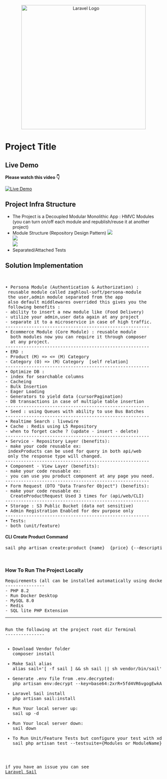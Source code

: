 <p align="center"><a href="https://laravel.com" target="_blank"><img src="https://raw.githubusercontent.com/laravel/art/master/logo-lockup/5%20SVG/2%20CMYK/1%20Full%20Color/laravel-logolockup-cmyk-red.svg" width="400" alt="Laravel Logo"></a></p>

<h1>Project Title</h1>

<h2>Live Demo</h2>
<strong>Please watch this video 👇</strong>

[![Live Demo](https://img.youtube.com/vi/f_Lx8vX2HPk/0.jpg)](https://youtu.be/f_Lx8vX2HPk)

<h2>Project Infra Structure</h2>
<ul>
<li> The Project is a Decoupled Modular Monolithic App :
    HMVC Modules (you can turn on/off each module and republish/reuse it at another project)

<li> Module Structure (Repository Design Pattern)

<a target="_blank" href="https://drive.google.com/uc?export=view&id=1_CTRCCiZ0X4nG06_xTv48y6MH5vBb1gx">
<img src="https://drive.google.com/uc?export=view&id=1_CTRCCiZ0X4nG06_xTv48y6MH5vBb1gx">
</a>
<br>

<a target="_blank" href="https://drive.google.com/uc?export=view&id=1i5GrA99gv-EgFIl8Q7V_pherpfaC0w7C">
<img src="https://drive.google.com/uc?export=view&id=1i5GrA99gv-EgFIl8Q7V_pherpfaC0w7C">
</a>
<br>

<a target="_blank" href="https://drive.google.com/uc?export=view&id=1lLqYkY5bAtxVBJXeJ-JNk_IJlCksKo_L">
<img src="https://drive.google.com/uc?export=view&id=1lLqYkY5bAtxVBJXeJ-JNk_IJlCksKo_L">
</a>
<br>

<li> Separated/Attached Tests
</ul>

<h2>Solution Implementation</h2>
<br>

<pre>
• Persona Module (Authentication & Authorization) :
 reusable module called zaghloul-soft/persona-module 
 the user,admin module separated from the app
 also default middlewares overrided this gives you the
 following benefits :
- ability to insert a new module like (Food Delivery)
- utilize your admin,user data again at any project
- separate it to a microservice in case of high traffic.
-------------------------------------------------------
• Ecommerce Module (Core Module) : reusable module
  both modules now you can require it through composer
  at any project.
-------------------------------------------------------
• ERD :
- Product (M) => <= (M) Category 
- Category (O) => (M) Category  [self relation]
-------------------------------------------------------
• Optimize DB :
- index for searchable columns
- Cacheing
- Bulk Insertion
- Eager Loading
- Generators to yield data (cursorPagination)
- DB transactions in case of multiple table insertion
-------------------------------------------------------
• Seed : using Queues with ability to use Bus Batches
-------------------------------------------------------
• Realtime Search : livewire 
• Cache : Redis using L5 Repository
- when to forget cache ? (update - insert - delete)
-------------------------------------------------------
• Service - Repository Layer (benefits):
- make your code reusable ex:
 indexProducts can be used for query in both api/web
 only the response type will changed.
-------------------------------------------------------
• Component - View Layer (benefits):
- make your code reusable ex:
- you can use you product component at any page you need.
-------------------------------------------------------
• Form Request (DTO "Data Transfer Object") (benefits):
- make your code reusable ex:
  CreateProductRequest Used 3 times for (api/web/CLI)
-------------------------------------------------------
• Storage : S3 Public Bucket (data not sensitive)
• Admin Registration Enabled for dev purpose only
-------------------------------------------------------
• Tests:
- both (unit/feature)
</pre>


<h4>CLI Create Product Command</h4>
<pre>
sail php artisan create:product {name}  {price} {--description="mobile phone"} {--category_ids=1,2}
</pre>
<br>

<h3>How To Run The Project Locally</h3>
<pre>
Requirements (all can be installed automatically using docker desktop):
---------------
- PHP 8.2
- Run Docker Desktop
- MySQL 8.0
- Redis
- SQL lite PHP Extension
<hr>
Run the following at the project root dir Terminal
---------------
<ul>
<li>Download Vendor folder
composer install

<li>Make Sail alias
alias sail='[ -f sail ] && sh sail || sh vendor/bin/sail'

<li>Generate .env file from .env.decrypted:
php artisan env:decrypt --key=base64:2xrR+5fd4VR6vgogEwkApSj9LBsVafhyafO1XCoumYo= --force

<li>Laravel Sail install
php artisan sail:install

<li>Run Your local server up:
sail up -d

<li>Run Your local server down:
sail down

<li>To Run Unit/Feature Tests but configure your test with xdebug
sail php artisan test --testsuite={Modules or ModuleName}
</ul>

if you have an issue you can see <a href="https://laravel.com/docs/10.x/sail">Laravel Sail</a>
</pre>

